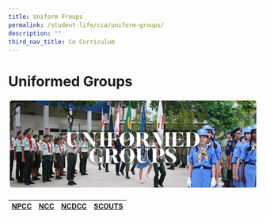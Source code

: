 ```yaml
---
title: Uniform Froups
permalink: /student-life/cca/uniform-groups/
description: ""
third_nav_title: Co Curriculum
---
```

# **Uniformed Groups**

![](/images/RESIZED%20Banner_CCA_UG.jpg)

#### 

| [NPCC](/cca/uniformed-groups/npcc) | [NCC](/cca/uniformed-groups/ncc) |  [NCDCC](/cca/uniformed-groups/ncdcc) |  [SCOUTS](/cca/uniformed-groups/scouts) |
| --- | --- | --- |--- |